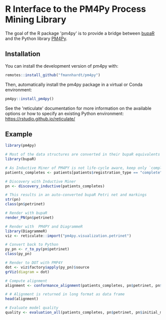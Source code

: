 # R Interface to the PM4Py Process Mining Library

The goal of the R package 'pm4py' is to provide a bridge between [bupaR](https://www.bupar.net/) and the Python library [PM4Py](http://pm4py.org/).

## Installation

You can install the development version of pm4py with:

``` r
remotes::install_github("fmannhardt/pm4py")
```

Then, automatically install the pm4py package in a virtual or Conda environment:
``` r
pm4py::install_pm4py()
```

See the 'reticulate' documentation for more information on the available options or how to specify an existing Python environment: 
https://rstudio.github.io/reticulate/

## Example

``` r
library(pm4py)

# Most of the data structures are converted in their bupaR equivalents
library(bupaR)

# As Inductive Miner of PM4PY is not life-cycle aware, keep only `complete` events:
patients_completes <- patients[patients$registration_type == "complete", ]

# Discovery with Inductive Miner
pn <- discovery_inductive(patients_completes)

# This results in an auto-converted bupaR Petri net and markings
str(pn)
class(pn$petrinet)

# Render with bupaR
render_PN(pn$petrinet)

# Render with  PM4PY and DiagrammeR
library(DiagrammeR)
viz <- reticulate::import("pm4py.visualization.petrinet")

# Convert back to Python
py_pn <- r_to_py(pn$petrinet)
class(py_pn)

# Render to DOT with PMP4Y
dot <- viz$factory$apply(py_pn)$source
grViz(diagram = dot)

# Compute alignment
alignment <- conformance_alignment(patients_completes, pn$petrinet, pn$initial_marking, pn$final_marking)

# # Alignment is returned in long format as data frame
head(alignment)

# Evaluate model quality
quality <- evaluation_all(patients_completes, pn$petrinet, pn$initial_marking, pn$final_marking)
```
